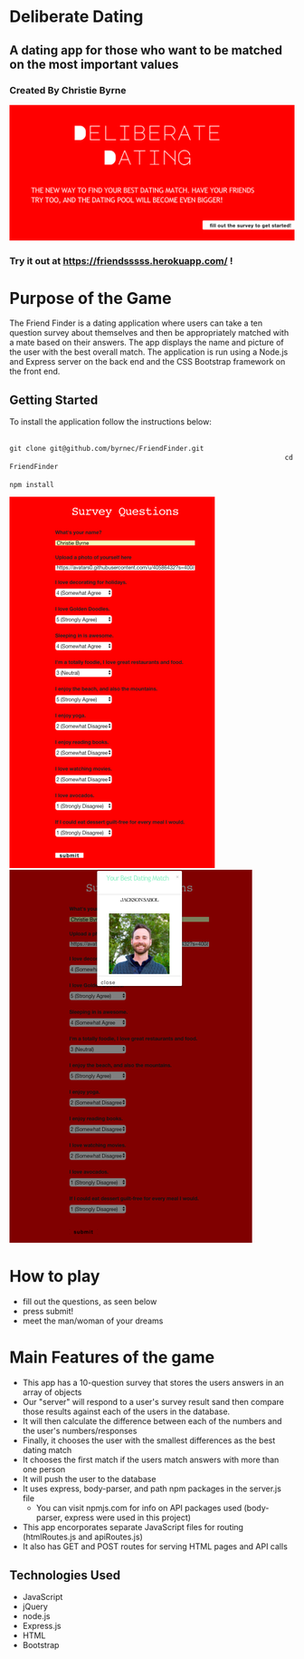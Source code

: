 
# Deliberate Dating
## A dating app for those who want to be matched on the most important values

### Created By Christie Byrne
![alt text](title.png)

### Try it out at https://friendsssss.herokuapp.com/ !

# Purpose of the Game
The Friend Finder is a dating application where users can take a ten question survey about themselves and then be appropriately matched with a mate based on their answers. The app displays the name and picture of the user with the best overall match. The application is run using a Node.js and Express server on the back end and the CSS Bootstrap framework on the front end. 


## Getting Started
To install the application follow the instructions below:

                                                                        git clone git@github.com/byrnec/FriendFinder.git
                                                                        cd FriendFinder
                                                                        npm install
![alt text](survey.png)
![alt text](match.png)

# How to play
* fill out the questions, as seen below
* press submit!
* meet the man/woman of your dreams


# Main Features of the game

* This app has a 10-question survey that stores the users answers in an array of objects
* Our "server" will respond to a user's survey result sand then compare those results against each of the users in the database.
* It will then calculate the difference between each of the numbers and the user's numbers/responses
* Finally, it chooses the user with the smallest differences as the best dating match
* It chooses the first match if the users match answers with more than one person
* It will push the user to the database
* It uses express, body-parser, and path npm packages in the server.js file
    *   You can visit npmjs.com for info on API packages used (body-parser, express were used in this project)
* This app encorporates separate JavaScript files for routing (htmlRoutes.js and apiRoutes.js)
* It also has GET and POST routes for serving HTML pages and API calls

## Technologies Used
* JavaScript
* jQuery
* node.js
* Express.js
* HTML
* Bootstrap